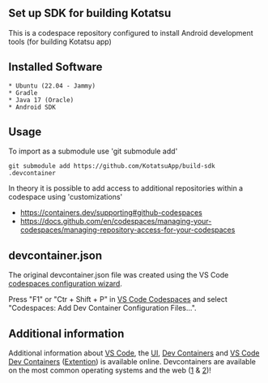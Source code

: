## Set up SDK for building Kotatsu

This is a codespace repository configured to install Android
development tools (for building Kotatsu app)

## Installed Software

    * Ubuntu (22.04 - Jammy)
    * Gradle
    * Java 17 (Oracle)
    * Android SDK

## Usage

To import as a submodule use 'git submodule add'

    git submodule add https://github.com/KotatsuApp/build-sdk .devcontainer

In theory it is possible to add access to additional
repositories within a codespace using 'customizations'

  * https://containers.dev/supporting#github-codespaces
  * https://docs.github.com/en/codespaces/managing-your-codespaces/managing-repository-access-for-your-codespaces

## devcontainer.json

The original devcontainer.json file was created using the
VS Code [codespaces configuration wizard][1].

Press "F1" or "Ctr + Shift + P" in [VS Code Codespaces][2]
and select "Codespaces: Add Dev Container Configuration Files...".

## Additional information

Additional information about [VS Code][3], the [UI][4],
[Dev Containers][5] and [VS Code Dev Containers][6] ([Extention][7])
is available online. Devcontainers are available on the most
common operating systems and the web ([1][8] & [2][9])!

[1]: https://docs.github.com/en/codespaces/setting-up-your-project-for-codespaces/adding-a-dev-container-configuration/introduction-to-dev-containers#using-a-predefined-dev-container-configuration

[2]: https://code.visualstudio.com/docs/remote/codespaces
[3]: https://code.visualstudio.com/
[4]: https://code.visualstudio.com/docs/getstarted/userinterface
[5]: https://containers.dev/
[6]: https://code.visualstudio.com/docs/devcontainers/containers
[7]: https://marketplace.visualstudio.com/items?itemName=ms-vscode-remote.remote-containers

[8]: https://github.com/features/codespaces
[9]: https://docs.github.com/en/codespaces/


